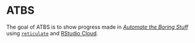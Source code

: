 
# ATBS

<!-- badges: start -->
<!-- badges: end -->

The goal of ATBS is to show progress made in [*Automate the Boring Stuff*](http://automatetheboringstuff.com) using [`reticulate`](https://rstudio.github.io/reticulate/) and [RStudio Cloud](https://rstudio.cloud).

